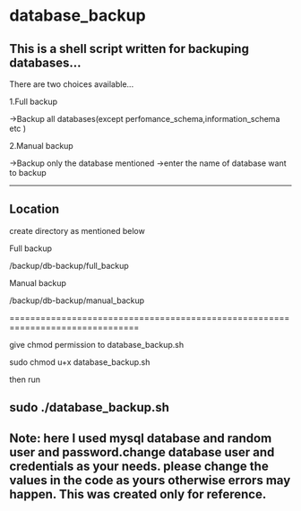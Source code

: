 # database_backup
This is a shell script written for backuping databases...
-------------------------------------------------------------------------------- 
There are two choices available...  
  
1.Full backup 
 
->Backup all databases(except perfomance_schema,information_schema etc )
  
2.Manual backup 

->Backup only the database mentioned
->enter the name of database want to backup

-------------------------------------------------------------------------------

Location 
--------
create directory as mentioned below
 
Full backup 
 
/backup/db-backup/full_backup

Manual backup

/backup/db-backup/manual_backup

===============================================================================
 
give chmod permission to database_backup.sh

sudo chmod u+x database_backup.sh

then run

sudo ./database_backup.sh
-------------------------------------------------------------------------------
Note: here I used mysql database and random user and password.change database user and credentials as your needs.
please change the values in the code as yours otherwise errors may happen.
This was created only for reference.
-------------------------------------------------------------------------------
